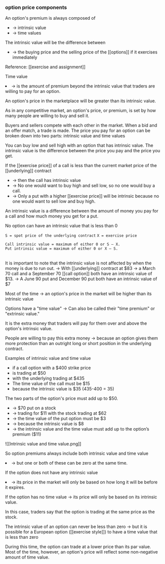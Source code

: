 ### option price components 

An option's premium is always composed of
<ul>
<li>-> intrinsic value</li>
<li>-> time values</li>
</ul>
The intrinsic value will be the difference between
<ul>
<li>-> the buying price and the selling price of the [[options]] if it exercises immediately</li>
</ul>
Reference: [[exercise and assignment]]
<br>
<p>Time value</p>
<li>-> is the amount of premium beyond the intrinsic value that traders are willing to pay for an option.</li>
<p>An option's price in the marketplace will be greater than its intrinsic value.</p>

<p>As in any competitive market, an option's price, or premium, is set by how many people are willing to buy and sell it.</p>

<p>Buyers and sellers compete with each other in the market.
When a bid and an offer match, a trade is made.
The price you pay for an option can be broken down into two parts: intrinsic value and time values

You can buy low and sell high with an option that has intrinsic value. The intrinsic value is the difference between the price you pay and the price you get.</p>

If the [[exercise price]] of a call is less than the current market price of the [[underlying]] contract
<ul>
<li>-> then the call has intrinsic value</li>
<li>-> No one would want to buy high and sell low, so no one would buy a call.</li>
<li>-> Only a put with a higher [[exercise price]] will be intrinsic because no one would want to sell low and buy high.</li>
</ul>
<p>An intrinsic value is a difference between the amount of money you pay for a call and how much money you get for a put.</p>

No option can have an intrinsic value that is less than 0

```S = spot price of the underlying contract```
```X = exercise price```

```
Call intrinsic value = maximum of either 0 or S – X.
Put intrinsic value = maximum of either 0 or X – S.
```
<br>
It is important to note that the intrinsic value is not affected by when the money is due to run out.
-> With [[underlying]] contract at $83
-> a March 70 call and a September 70 [[call option]] both have an intrinsic value of $13.
-> A June 90 put and December 90 put both have an intrinsic value of $7
<br>
<p>Most of the time
-> an option's price in the market will be higher than its intrinsic value</p>

<p>Options have a "time value"
-> Can also be called their "time premium" or "extrinsic value."</p>

<p>It is the extra money that traders will pay for them over and above the option's intrinsic value.</p>

<p>People are willing to pay this extra money
-> because an option gives them more protection than an outright long or short position in the underlying contract.</p>


Examples of intrinsic value and time value 
<ul>
<li>if a call option with a $400 strike price</li>
<li>is trading at $50</li>
<li>with the underlying trading at $435</li>
<li>The time value of the call must be $15</li>
<li>because the intrinsic value is $35 (435-400 = 35)</li>
</ul>


<p>The two parts of the option's price must add up to $50.</p>
<ul>
<li>-> $70 put on a stock</li>
<li>-> trading for $11 with the stock trading at $62</li>
<li>-> the time value of the put option must be $3</li>
<li>-> because the intrinsic value is $8</li>
<li>-> the intrinsic value and the time value must add up to the option’s premium ($11)</li>
</ul>

![[Intrinsic value and time value.png]]

<p>So option premiums always include both intrinsic value and time value</p>
<li>-> but one or both of these can be zero at the same time.</li>

<p>If the option does not have any intrinsic value</p>
<li>-> its price in the market will only be based on how long it will be before it expires.</li>

If the option has no time value
-> its price will only be based on its intrinsic value. 

<p>In this case, traders say that the option is trading at the same price as the stock.</p>

The intrinsic value of an option can never be less than zero
-> but it is possible for a European option ([[exercise style]]) to have a time value that is less than zero

<p>During this time, the option can trade at a lower price than its par value. Most of the time, however, an option's price will reflect some non-negative amount of time value.</p>

